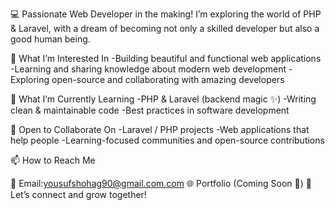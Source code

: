 💻 Passionate Web Developer in the making!
I’m exploring the world of PHP & Laravel, with a dream of becoming not only a skilled developer but also a good human being.

👀 What I’m Interested In
-Building beautiful and functional web applications
-Learning and sharing knowledge about modern web development
-Exploring open-source and collaborating with amazing developers

🌱 What I’m Currently Learning
-PHP & Laravel (backend magic ✨)
-Writing clean & maintainable code
-Best practices in software development

🤝 Open to Collaborate On
-Laravel / PHP projects
-Web applications that help people
-Learning-focused communities and open-source contributions


📫 How to Reach Me

💌 Email:yousufshohag90@gmail.com.com
🌐 Portfolio (Coming Soon 🚀)
💙 Let’s connect and grow together!
